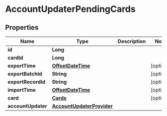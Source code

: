 
# AccountUpdaterPendingCards

## Properties
Name | Type | Description | Notes
------------ | ------------- | ------------- | -------------
**id** | **Long** |  | 
**cardId** | **Long** |  | 
**exportTime** | [**OffsetDateTime**](OffsetDateTime.md) |  |  [optional]
**exportBatchId** | **String** |  |  [optional]
**exportRecordId** | **String** |  |  [optional]
**importTime** | [**OffsetDateTime**](OffsetDateTime.md) |  |  [optional]
**card** | [**Cards**](Cards.md) |  |  [optional]
**accountUpdater** | [**AccountUpdaterProvider**](AccountUpdaterProvider.md) |  | 



